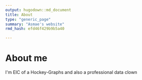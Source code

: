 ```yaml
---
output: hugodown::md_document
title: About
type: "generic_page"
summary: "Asmae's website"
rmd_hash: efd46f429b9b5a40

---
```


About me
========

I'm EIC of a Hockey-Graphs and also a professional data clown

